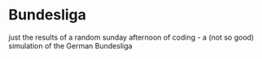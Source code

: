 # Bundesliga

just the results of a random sunday afternoon of coding - a (not so good) simulation of the German Bundesliga
